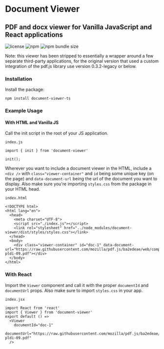
# Document Viewer
## PDF and docx viewer for Vanilla JavaScript and React applications

![license](https://img.shields.io/npm/l/document-viewer-ts)
![npm](https://img.shields.io/npm/v/document-viewer-ts)
![npm bundle size](https://img.shields.io/bundlephobia/minzip/document-viewer-ts)

Note: this viewer has been stripped to essentially a wrapper around a few separate third-party applications, for the original version that used a custom integration of the pdf.js library use version 0.3.2-legacy or below.

### Installation
Install the package:

```
npm install document-viewer-ts
```
### Example Usage
#### With HTML and Vanilla JS

Call the init script in the root of your JS application.

`index.js`
```
import { init } from 'document-viewer'

init();
```

Wherever you want to include a document viewer in the HTML, include a `<div />` with `class="viewer-container"` and `id` being some unique key (on the page) and `data-document-url` being the url of the document you want to display. Also make sure you're importing `styles.css` from the package in your HTML head.

`index.html`
```
<!DOCTYPE html>
<html lang="en">
  <head>
    <meta charset="UTF-8">
    <script src="./index.js"></script>
    <link rel="stylesheet" href="../node_modules/document-viewer/dist/styles/styles.css"></link>
  </head>
  <body>
    <div class="viewer-container" id="doc-1" data-document-url="https://raw.githubusercontent.com/mozilla/pdf.js/ba2edeae/web/compressed.tracemonkey-pldi-09.pdf"></div>
  </body>
</html>
```

### With React

Import the `Viewer` component and call it with the proper `documentId` and `documentUrl` props. Also make sure to import `styles.css` in your app.

`index.jsx`
```
import React from 'react'
import { Viewer } from 'document-viewer'
export default () =>
  <Viewer
    documentId="doc-1"
    documentUrl="https://raw.githubusercontent.com/mozilla/pdf.js/ba2edeae/web/compressed.tracemonkey-pldi-09.pdf"
  />
```

